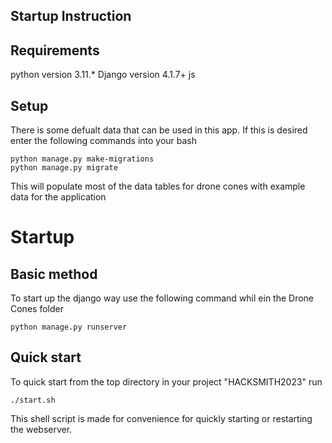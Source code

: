 ## Startup Instruction 

## Requirements 
python version 3.11.* 
Django version 4.1.7+
js

## Setup 
There is some defualt data that can be used in this app. If this is desired enter the following commands into your bash
```shell
python manage.py make-migrations 
python manage.py migrate 
```
This will populate most of the data tables for drone cones with example data for the application

# Startup 

## Basic method
To start up the django way use the following command whil ein the Drone Cones folder 
```shell
python manage.py runserver
```
## Quick start 
To quick start from the top directory in your project "HACKSMITH2023" run 
```shell
./start.sh
```

This shell script is made for convenience for quickly 
starting or restarting the webserver.


